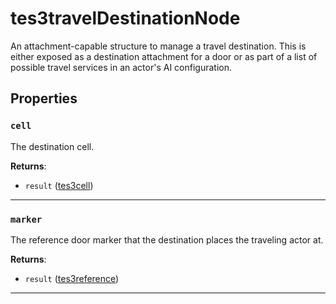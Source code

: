 # tes3travelDestinationNode

An attachment-capable structure to manage a travel destination. This is either exposed as a destination attachment for a door or as part of a list of possible travel services in an actor's AI configuration.

## Properties

### `cell`

The destination cell.

**Returns**:

* `result` ([tes3cell](../../types/tes3cell))

***

### `marker`

The reference door marker that the destination places the traveling actor at.

**Returns**:

* `result` ([tes3reference](../../types/tes3reference))

***

